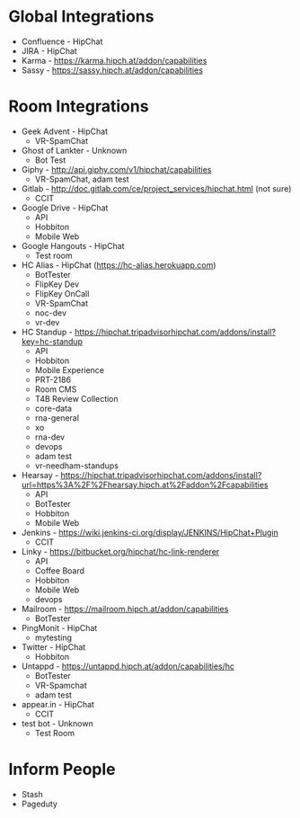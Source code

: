Global Integrations 
===================
* Confluence - HipChat
* JIRA - HipChat
* Karma - https://karma.hipch.at/addon/capabilities
* Sassy - https://sassy.hipch.at/addon/capabilities

Room Integrations
=================
* Geek Advent - HipChat
  * VR-SpamChat
* Ghost of Lankter - Unknown
  * Bot Test
* Giphy - http://api.giphy.com/v1/hipchat/capabilities
  * VR-SpamChat, adam test
* Gitlab - http://doc.gitlab.com/ce/project_services/hipchat.html (not sure)
  * CCIT
* Google Drive - HipChat
  * API
  * Hobbiton
  * Mobile Web
* Google Hangouts - HipChat
  * Test room
* HC Alias - HipChat (https://hc-alias.herokuapp.com)
  * BotTester
  * FlipKey Dev
  * FlipKey OnCall
  * VR-SpamChat
  * noc-dev
  * vr-dev
* HC Standup - https://hipchat.tripadvisorhipchat.com/addons/install?key=hc-standup
  * API
  * Hobbiton
  * Mobile Experience
  * PRT-2186
  * Room CMS
  * T4B Review Collection
  * core-data
  * rna-general
  * xo
  * rna-dev
  * devops
  * adam test
  * vr-needham-standups
* Hearsay - https://hipchat.tripadvisorhipchat.com/addons/install?url=https%3A%2F%2Fhearsay.hipch.at%2Faddon%2Fcapabilities
  * API
  * BotTester
  * Hobbiton
  * Mobile Web
* Jenkins - https://wiki.jenkins-ci.org/display/JENKINS/HipChat+Plugin
  * CCIT
* Linky - https://bitbucket.org/hipchat/hc-link-renderer
  * API
  * Coffee Board
  * Hobbiton
  * Mobile Web
  * devops
* Mailroom - https://mailroom.hipch.at/addon/capabilities
  * BotTester
* PingMonit - HipChat
  * mytesting
* Twitter - HipChat
  * Hobbiton
* Untappd - https://untappd.hipch.at/addon/capabilities/hc
  * BotTester
  * VR-Spamchat
  * adam test
* appear.in - HipChat
  * CCIT
* test bot - Unknown
  * Test Room

Inform People
=============
* Stash
* Pageduty
